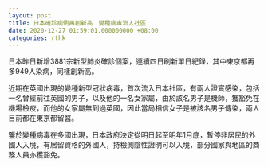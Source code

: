 ```yaml
---
layout: post
title: 日本確診病例再創新高　變種病毒流入社區
date: 2020-12-27 01:59:01.000000000 +08:00
categories: rthk
---
```


日本昨日新增3881宗新型肺炎確診個案，連續四日刷新單日紀錄，其中東京都再多949人染病，同樣創新高。

近期在英國出現的變種新型冠狀病毒，首次流入日本社區，有兩人證實感染，包括一名曾經前往英國的男子，以及他的一名女家屬，由於該名男子是機師，獲豁免在機場檢疫，而他的女家屬無到過英國，因此當局相信女子是被該名男子傳染，兩人目前都在東京都留醫。

鑒於變種病毒在多國出現，日本政府決定從明日起至明年1月底，暫停非居民的外國人入境，有居留資格的外國人，持檢測陰性證明可以入境，部分國家與地區的商務人員亦獲豁免。
